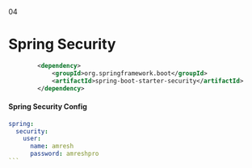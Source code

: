 04
# Spring Security

````xml
	    <dependency>
			<groupId>org.springframework.boot</groupId>
			<artifactId>spring-boot-starter-security</artifactId>
		</dependency>
````

#### Spring Security Config

````yaml
spring:
  security:
    user:
      name: amresh
      password: amreshpro
```
